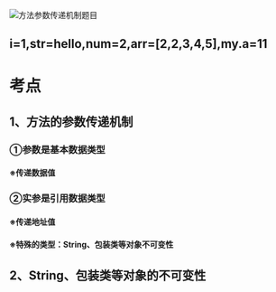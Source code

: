 ![方法参数传递机制题目](E:\Test\Testcode\JavaSE\方法参数传递机制\方法参数传递机制题目.PNG)

## i=1,str=hello,num=2,arr=[2,2,3,4,5],my.a=11

# 考点

## 1、方法的参数传递机制

### ①参数是基本数据类型

#### 	※传递数据值

### ②实参是引用数据类型

#### ※传递地址值

#### ※特殊的类型：String、包装类等对象不可变性

## 2、String、包装类等对象的不可变性

